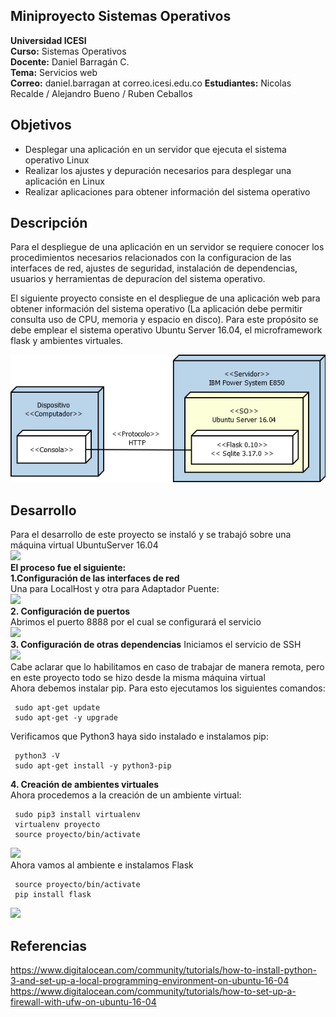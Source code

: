 ## Miniproyecto Sistemas Operativos

**Universidad ICESI**  
**Curso:** Sistemas Operativos  
**Docente:** Daniel Barragán C.  
**Tema:**  Servicios web  
**Correo:** daniel.barragan at correo.icesi.edu.co
**Estudiantes:** Nicolas Recalde / Alejandro Bueno / Ruben Ceballos

## Objetivos
* Desplegar una aplicación en un servidor que ejecuta el sistema operativo Linux
* Realizar los ajustes y depuración necesarios para desplegar una
aplicación en Linux
* Realizar aplicaciones para obtener información del sistema operativo

## Descripción
Para el despliegue de una aplicación en un servidor se requiere conocer los procedimientos necesarios relacionados con la configuracion de las interfaces de red, ajustes de seguridad, instalación de dependencias, usuarios y herramientas de depuracíon del sistema operativo.

El siguiente proyecto consiste en el despliegue de una aplicación web para obtener información del sistema operativo (La aplicación debe permitir consulta uso de CPU, memoria y espacio en disco). Para este propósito se debe emplear el sistema operativo Ubuntu Server 16.04, el microframework flask y ambientes virtuales.

<p align="center">
  <img src="images/vista-despliegue.png" alt="webservice architecture"/>
</p>

## Desarrollo

Para el desarrollo de este proyecto se instaló y se trabajó sobre una máquina virtual UbuntuServer 16.04  
![][1]  
**El proceso fue el siguiente:**  
**1.Configuración de las interfaces de red**  
Una para LocalHost y otra para Adaptador Puente:  
![][2]  
**2. Configuración de puertos**  
Abrimos el puerto 8888 por el cual se configurará el servicio  
![][3]  
**3. Configuración de otras dependencias**
Iniciamos el servicio de SSH  
![][4]  
Cabe aclarar que lo habilitamos en caso de trabajar de manera remota, pero en este proyecto todo se hizo desde la misma máquina virtual  
Ahora debemos instalar pip. Para esto ejecutamos los siguientes comandos:  
```
 sudo apt-get update
 sudo apt-get -y upgrade
```  
Verificamos que Python3 haya sido instalado e instalamos pip:  
```
 python3 -V
 sudo apt-get install -y python3-pip
```
**4. Creación de ambientes virtuales**  
Ahora procedemos a la creación de un ambiente virtual:  
```
 sudo pip3 install virtualenv 
 virtualenv proyecto
 source proyecto/bin/activate 
```  
![][5]  
Ahora vamos al ambiente e instalamos Flask  
```
 source proyecto/bin/activate 
 pip install flask
```  
![][6]  




## Referencias
https://www.digitalocean.com/community/tutorials/how-to-install-python-3-and-set-up-a-local-programming-environment-on-ubuntu-16-04
https://www.digitalocean.com/community/tutorials/how-to-set-up-a-firewall-with-ufw-on-ubuntu-16-04


[1]: images/ubuntuServer.JPG
[2]: images/conftarjetared.JPG
[3]: images/firewallport.JPG
[4]: images/sshstart.JPG
[5]: images/virtualenv.JPG
[6]: images/installflask.JPG
